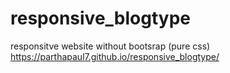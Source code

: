 # responsive_blogtype
responsitve website without bootsrap (pure css)   
https://parthapaul7.github.io/responsive_blogtype/
